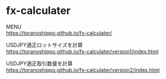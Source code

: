 # fx-calculater

MENU<br>
https://toranoshippo.github.io/fx-calculater/

USDJPY適正ロットサイズを計算<br>
https://toranoshippo.github.io/fx-calculater/version1/index.html

USDJPY適正取引数量を計算<br>
https://toranoshippo.github.io/fx-calculater/version2/index.html
